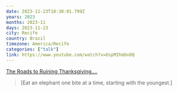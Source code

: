 ```yaml
---
date: 2023-11-23T18:30:01.799Z
years: 2023
months: 2023-11
days: 2023-11-23
city: Recife
country: Brazil
timezone: America/Recife
categories: ["talk"]
link: https://www.youtube.com/watch?v=OspMIhmbn8Q
---
```

[The Roads to Ruining Thanksgiving....](https://www.youtube.com/watch?v=OspMIhmbn8Q)

> [Eat an elephant one bite at a time, starting with the youngest.]
